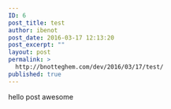 ```yaml
---
ID: 6
post_title: test
author: ibenot
post_date: 2016-03-17 12:13:20
post_excerpt: ""
layout: post
permalink: >
  http://bnotteghem.com/dev/2016/03/17/test/
published: true
---
```

hello post awesome
